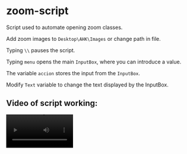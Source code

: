 # zoom-script
Script used to automate opening zoom classes.

Add zoom images to `Desktop\AHK\Images` or change path in file.

Typing `\\` pauses the script.

Typing `menu` opens the main `InputBox`, where you can introduce a value.

The variable `accion` stores the input from the `InputBox`.

Modify `Text` variable to change the text displayed by the InputBox.

## Video of script working:

<video src='https://github.com/Oscar-gg/zoom-script/blob/main/Script%20Example.mp4' width=180/>
